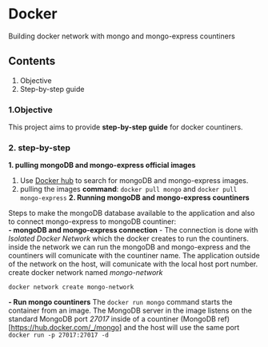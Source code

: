 # Docker
 Building docker network with mongo and mongo-express countiners
  
## Contents
1. Objective
2. Step-by-step guide

### 1.Objective

This project aims to provide **step-by-step guide** for docker countiners.

### 2. step-by-step

**1. pulling mongoDB and mongo-express official images** 

1. Use [Docker hub](https://hub.docker.com/search?q=mongo) to search for mongoDB and mongo-express images.
2. pulling the images **command**: 
```docker pull mongo```
and
```docker pull mongo-express```
**2. Running mongoDB and mongo-express countiners** 

Steps to make the mongoDB database available to the application and also to connect mongo-express to mongoDB countiner:  
**- mongoDB and mongo-express connection** - The connection is done with *Isolated Docker Network* which the docker creates to run the countiners. inside the network we can run the mongoDB and mongo-express and the countiners will comunicate with the countiner name. The application outside of the network on the host, will comunicate with the local host port number. 
create docker network named *mongo-network*
```
docker network create mongo-network
```
**- Run mongo countiners**
The ```docker run mongo``` command starts the container from an image. The MongoDB server in the image listens on the standard MongoDB port *27017* inside of a countiner (MongoDB ref) [https://hub.docker.com/_/mongo] and the host will use the same port ```docker run -p 27017:27017 -d```    



